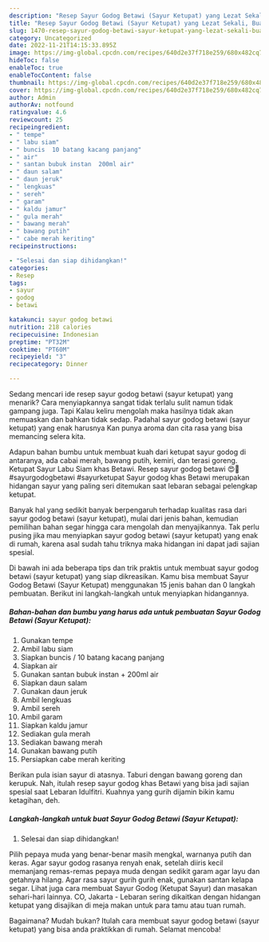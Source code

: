 ```yaml
---
description: "Resep Sayur Godog Betawi (Sayur Ketupat) yang Lezat Sekali, Buat Buka Puasa}"
title: "Resep Sayur Godog Betawi (Sayur Ketupat) yang Lezat Sekali, Buat Buka Puasa}"
slug: 1470-resep-sayur-godog-betawi-sayur-ketupat-yang-lezat-sekali-buat-buka-puasa
category: Uncategorized
date: 2022-11-21T14:15:33.895Z
image: https://img-global.cpcdn.com/recipes/640d2e37f718e259/680x482cq70/sayur-godog-betawi-sayur-ketupat-foto-resep-utama.jpg
hideToc: false
enableToc: true
enableTocContent: false
thumbnail: https://img-global.cpcdn.com/recipes/640d2e37f718e259/680x482cq70/sayur-godog-betawi-sayur-ketupat-foto-resep-utama.jpg
cover: https://img-global.cpcdn.com/recipes/640d2e37f718e259/680x482cq70/sayur-godog-betawi-sayur-ketupat-foto-resep-utama.jpg
author: Admin
authorAv: notfound
ratingvalue: 4.6
reviewcount: 25
recipeingredient:
- " tempe"
- " labu siam"
- " buncis  10 batang kacang panjang"
- " air"
- " santan bubuk instan  200ml air"
- " daun salam"
- " daun jeruk"
- " lengkuas"
- " sereh"
- " garam"
- " kaldu jamur"
- " gula merah"
- " bawang merah"
- " bawang putih"
- " cabe merah keriting"
recipeinstructions:

- "Selesai dan siap dihidangkan!"
categories:
- Resep
tags:
- sayur
- godog
- betawi

katakunci: sayur godog betawi 
nutrition: 218 calories
recipecuisine: Indonesian
preptime: "PT32M"
cooktime: "PT60M"
recipeyield: "3"
recipecategory: Dinner

---
```



Sedang mencari ide resep sayur godog betawi (sayur ketupat) yang menarik? Cara menyiapkannya sangat tidak terlalu sulit namun tidak gampang juga. Tapi Kalau keliru mengolah maka hasilnya tidak akan memuaskan dan bahkan tidak sedap. Padahal sayur godog betawi (sayur ketupat) yang enak harusnya Kan punya aroma dan cita rasa yang bisa memancing selera kita.


Adapun bahan bumbu untuk membuat kuah dari ketupat sayur godog di antaranya, ada cabai merah, bawang putih, kemiri, dan terasi goreng. Ketupat Sayur Labu Siam khas Betawi. Resep sayur godog betawi 😍🤩#sayurgodogbetawi #sayurketupat Sayur godog khas Betawi merupakan hidangan sayur yang paling seri ditemukan saat lebaran sebagai pelengkap ketupat.

Banyak hal yang sedikit banyak berpengaruh terhadap kualitas rasa dari sayur godog betawi (sayur ketupat), mulai dari jenis bahan, kemudian pemilihan bahan segar hingga cara mengolah dan menyajikannya. Tak perlu pusing jika mau menyiapkan sayur godog betawi (sayur ketupat) yang enak di rumah, karena asal sudah tahu triknya maka hidangan ini dapat jadi sajian spesial.


Di bawah ini ada beberapa tips dan trik praktis untuk membuat sayur godog betawi (sayur ketupat) yang siap dikreasikan. Kamu bisa membuat Sayur Godog Betawi (Sayur Ketupat) menggunakan 15 jenis bahan dan 0 langkah pembuatan. Berikut ini langkah-langkah untuk menyiapkan hidangannya.

<!--inarticleads1-->

##### Bahan-bahan dan bumbu yang harus ada untuk pembuatan Sayur Godog Betawi (Sayur Ketupat):

1. Gunakan  tempe
1. Ambil  labu siam
1. Siapkan  buncis / 10 batang kacang panjang
1. Siapkan  air
1. Gunakan  santan bubuk instan + 200ml air
1. Siapkan  daun salam
1. Gunakan  daun jeruk
1. Ambil  lengkuas
1. Ambil  sereh
1. Ambil  garam
1. Siapkan  kaldu jamur
1. Sediakan  gula merah
1. Sediakan  bawang merah
1. Gunakan  bawang putih
1. Persiapkan  cabe merah keriting


Berikan pula isian sayur di atasnya. Taburi dengan bawang goreng dan kerupuk. Nah, itulah resep sayur godog khas Betawi yang bisa jadi sajian spesial saat Lebaran Idulfitri. Kuahnya yang gurih dijamin bikin kamu ketagihan, deh. 

<!--inarticleads2-->

##### Langkah-langkah untuk buat Sayur Godog Betawi (Sayur Ketupat):


1. Selesai dan siap dihidangkan!

Pilih pepaya muda yang benar-benar masih mengkal, warnanya putih dan keras. Agar sayur godog rasanya renyah enak, setelah diiris kecil memanjang remas-remas pepaya muda dengan sedikit garam agar layu dan getahnya hilang. Agar rasa sayur gurih gurih enak, gunakan santan kelapa segar. Lihat juga cara membuat Sayur Godog (Ketupat Sayur) dan masakan sehari-hari lainnya. CO, Jakarta - Lebaran sering dikaitkan dengan hidangan ketupat yang disajikan di meja makan untuk para tamu atau tuan rumah. 

Bagaimana? Mudah bukan? Itulah cara membuat sayur godog betawi (sayur ketupat) yang bisa anda praktikkan di rumah. Selamat mencoba!
